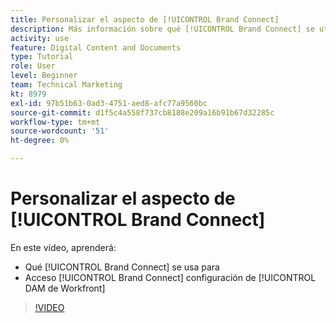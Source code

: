 ```yaml
---
title: Personalizar el aspecto de [!UICONTROL Brand Connect]
description: Más información sobre qué [!UICONTROL Brand Connect] se utiliza para y cómo acceder a [!UICONTROL Brand Connect] configuración de [!UICONTROL DAM de Workfront].
activity: use
feature: Digital Content and Documents
type: Tutorial
role: User
level: Beginner
team: Technical Marketing
kt: 8979
exl-id: 97b51b63-0ad3-4751-aed8-afc77a9560bc
source-git-commit: d1f5c4a558f737cb8188e209a16b91b67d32285c
workflow-type: tm+mt
source-wordcount: '51'
ht-degree: 0%

---
```


# Personalizar el aspecto de [!UICONTROL Brand Connect]

En este vídeo, aprenderá:

* Qué [!UICONTROL Brand Connect] se usa para
* Acceso [!UICONTROL Brand Connect] configuración de [!UICONTROL DAM de Workfront]

>[!VIDEO](https://video.tv.adobe.com/v/335241/?quality=12)

